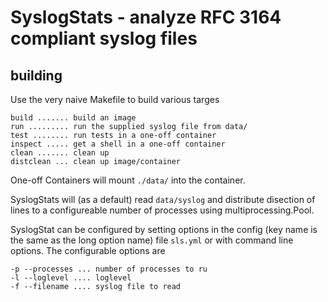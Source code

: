 SyslogStats - analyze RFC 3164 compliant syslog files
=====================================================

## building

Use the very naive Makefile to build various targes

    build ....... build an image
    run ......... run the supplied syslog file from data/
    test ........ run tests in a one-off container
    inspect ..... get a shell in a one-off container
    clean ....... clean up
    distclean ... clean up image/container

One-off Containers will mount `./data/` into the container.

SyslogStats will (as a default) read `data/syslog` and distribute disection of lines to a configureable number of processes using multiprocessing.Pool.

SyslogStat can be configured by setting options in the config (key name is the same as the long option name) file `sls.yml` or with command line options. The configurable options are

    -p --processes ... number of processes to ru
    -l --loglevel .... loglevel
    -f --filename .... syslog file to read
